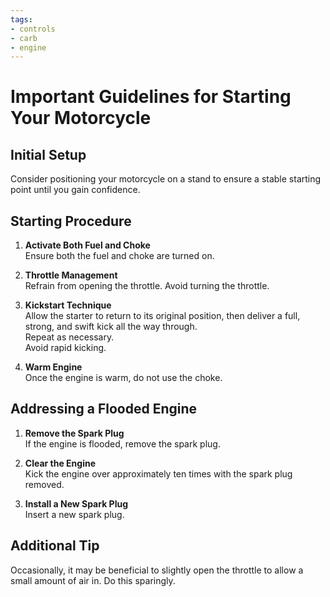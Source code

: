 ```yaml
---
tags:
- controls
- carb
- engine
---
```


# Important Guidelines for Starting Your Motorcycle

## Initial Setup

Consider positioning your motorcycle on a stand to ensure a stable starting point until you gain confidence.

## Starting Procedure

1. **Activate Both Fuel and Choke**  
   Ensure both the fuel and choke are turned on.

2. **Throttle Management**  
   Refrain from opening the throttle. Avoid turning the throttle.

3. **Kickstart Technique**  
   Allow the starter to return to its original position, then deliver a full, strong, and swift kick all the way through.  
   Repeat as necessary.  
   Avoid rapid kicking.

4. **Warm Engine**  
   Once the engine is warm, do not use the choke.

## Addressing a Flooded Engine

1. **Remove the Spark Plug**  
   If the engine is flooded, remove the spark plug.

2. **Clear the Engine**  
   Kick the engine over approximately ten times with the spark plug removed.

3. **Install a New Spark Plug**  
   Insert a new spark plug.

## Additional Tip

Occasionally, it may be beneficial to slightly open the throttle to allow a small amount of air in. Do this sparingly.
